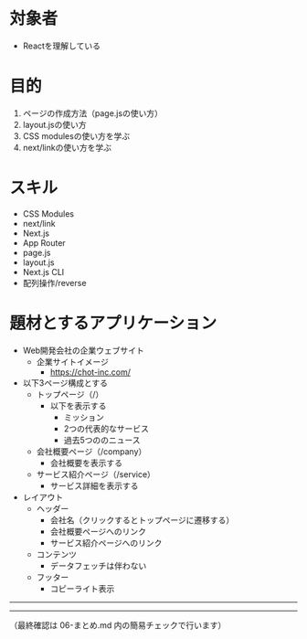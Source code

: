# 対象者
- Reactを理解している

# 目的
1. ページの作成方法（page.jsの使い方）
2. layout.jsの使い方
3. CSS modulesの使い方を学ぶ
4. next/linkの使い方を学ぶ

# スキル
- CSS Modules
- next/link
- Next.js
- App Router
- page.js
- layout.js
- Next.js CLI
- 配列操作/reverse

# 題材とするアプリケーション
- Web開発会社の企業ウェブサイト
  - 企業サイトイメージ
    - https://chot-inc.com/
- 以下3ページ構成とする
  - トップページ（/）
    - 以下を表示する
      - ミッション
      - 2つの代表的なサービス
      - 過去5つののニュース
  - 会社概要ページ（/company）
    - 会社概要を表示する
  - サービス紹介ページ（/service）
    - サービス詳細を表示する
- レイアウト
  - ヘッダー
    - 会社名（クリックするとトップページに遷移する）
    - 会社概要ページへのリンク
    - サービス紹介ページへのリンク
  - コンテンツ
    - データフェッチは伴わない
  - フッター
    - コピーライト表示

---

---

（最終確認は 06-まとめ.md 内の簡易チェックで行います）